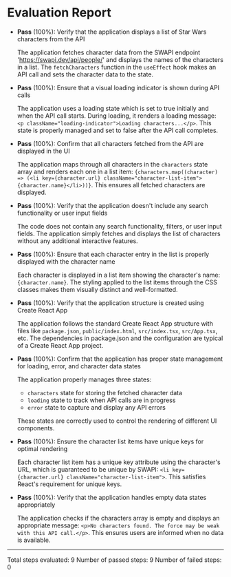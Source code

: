 # Evaluation Report

- **Pass** (100%): Verify that the application displays a list of Star Wars characters from the API
  
  The application fetches character data from the SWAPI endpoint 'https://swapi.dev/api/people/' and displays the names of the characters in a list. The `fetchCharacters` function in the `useEffect` hook makes an API call and sets the character data to the state.

- **Pass** (100%): Ensure that a visual loading indicator is shown during API calls
  
  The application uses a loading state which is set to true initially and when the API call starts. During loading, it renders a loading message: `<p className="loading-indicator">Loading characters...</p>`. This state is properly managed and set to false after the API call completes.

- **Pass** (100%): Confirm that all characters fetched from the API are displayed in the UI
  
  The application maps through all characters in the `characters` state array and renders each one in a list item: `{characters.map((character) => (<li key={character.url} className="character-list-item">{character.name}</li>))}`. This ensures all fetched characters are displayed.

- **Pass** (100%): Verify that the application doesn't include any search functionality or user input fields
  
  The code does not contain any search functionality, filters, or user input fields. The application simply fetches and displays the list of characters without any additional interactive features.

- **Pass** (100%): Ensure that each character entry in the list is properly displayed with the character name
  
  Each character is displayed in a list item showing the character's name: `{character.name}`. The styling applied to the list items through the CSS classes makes them visually distinct and well-formatted.

- **Pass** (100%): Verify that the application structure is created using Create React App
  
  The application follows the standard Create React App structure with files like `package.json`, `public/index.html`, `src/index.tsx`, `src/App.tsx`, etc. The dependencies in package.json and the configuration are typical of a Create React App project.

- **Pass** (100%): Confirm that the application has proper state management for loading, error, and character data states
  
  The application properly manages three states:
  - `characters` state for storing the fetched character data
  - `loading` state to track when API calls are in progress
  - `error` state to capture and display any API errors
  
  These states are correctly used to control the rendering of different UI components.

- **Pass** (100%): Ensure the character list items have unique keys for optimal rendering
  
  Each character list item has a unique key attribute using the character's URL, which is guaranteed to be unique by SWAPI: `<li key={character.url} className="character-list-item">`. This satisfies React's requirement for unique keys.

- **Pass** (100%): Verify that the application handles empty data states appropriately
  
  The application checks if the characters array is empty and displays an appropriate message: `<p>No characters found. The force may be weak with this API call.</p>`. This ensures users are informed when no data is available.

---

Total steps evaluated: 9
Number of passed steps: 9
Number of failed steps: 0